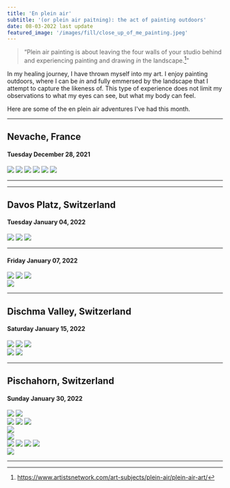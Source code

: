 ```yaml
---
title: 'En plein air'
subtitle: '(or plein air paitning): the act of painting outdoors'
date: 08-03-2022 last update
featured_image: '/images/fill/close_up_of_me_painting.jpeg'
---
```


> “Plein air painting is about leaving the four walls of your studio behind and experiencing painting and drawing *in* the landscape.[^1]"

[^1]: https://www.artistsnetwork.com/art-subjects/plein-air/plein-air-art/

In my healing journey, I have thrown myself into my art. I enjoy painting outdoors, where I can be *in* and fully emmersed by the landscape that I attempt to capture the likeness of. This type of experience does not limit my observations to what my eyes can see, but what my body can feel. 

Here are some of the en plein air adventures I've had this month. 

---

## Nevache, France
#### Tuesday December 28, 2021 

<div class="gallery" data-columns="3">
	<img src="/images/art/nevache/holding_painting.jpg">
	<img src="/images/art/nevache/me_painting.jpeg">
	<img src="/images/art/nevache/village_1.jpg">
	<img src="/images/art/nevache/touring_painting.jpg">
	<img src="/images/art/nevache/me_painting_sitting.jpeg">
	<img src="/images/art/nevache/backpack_2.jpg">
</div>



---


<!-- ## Cervieres, France
#### Friday December 31, 2021

<img src="/images/fill/close_up_of_me_painting.jpeg">

<div class="gallery" data-columns="3">
	<img src="/images/art/new_years/ski_smile.jpg">
	<img src="/images/art/new_years/snowboard.jpg">

</div> -->

---


## Davos Platz, Switzerland
#### Tuesday January 04, 2022

<div class="gallery" data-columns="3">
	<img src="/images/art/davos/stage1_vert.jpg">
	<img src="/images/art/davos/complete_vert2.jpg">
	<img src="/images/art/davos/complete_vert_ground.jpg">
</div>


---

#### Friday January 07, 2022

<div class="gallery" data-columns="3">
	<img src="/images/art/davos/frozen_paint_trees.jpg">
	<img src="/images/art/davos/frozen_paint_shoes.jpg">
	<img src="/images/art/davos/frozen_paint_pallet.jpg">
</div>

<div class="gallery" data-columns="1">
	<img src="/images/art/davos/frozen_paint_sunset.jpg">
</div>



---


## Dischma Valley, Switzerland
#### Saturday January 15, 2022

<div class="gallery" data-columns="3">
	<img src="/images/art/dischma/stage1_vert.jpg">
	<img src="/images/art/dischma/stage2_vert.jpg">
	<img src="/images/art/dischma/complete_holding_vert.jpg">
	
</div>

<div class="gallery" data-columns="1">
	<img src="/images/art/dischma/holding_fisheye.jpg">
	<img src="/images/art/dischma/on_ground_with_skis.jpg">
	
</div>


---


## Pischahorn, Switzerland
#### Sunday January 30, 2022

<div class="gallery" data-columns="2">
	<img src="/images/art/pischa/touring.jpg">
	<img src="/images/art/pischa/touring_shadow.jpg">
	
</div>

<div class="gallery" data-columns="3">
	<img src="/images/art/pischa/stage1_vert.jpg">
	<img src="/images/art/pischa/stage2_vert.jpg">
	<img src="/images/art/pischa/stage3_vert.jpg">
	
</div>

<div class="gallery" data-columns="1">
	<img src="/images/art/pischa/complete_horz_zoomin.jpg">
</div>

<div class="gallery" data-columns="1">
	<img src="/images/art/pischa/complete_horz_night.jpg">
</div>

<div class="gallery" data-columns="1">
	<img src="/images/art/pischa/complete_onskis.jpg">
	<img src="/images/art/pischa/stage1_vert_skis_mountain.jpg">
	<img src="/images/art/pischa/complete_onski_zoomout.jpg">
	<img src="/images/art/pischa/complete_vert_lookingdown.jpg">
</div>

<div class="gallery" data-columns="1">
	<img src="/images/art/pischa/sunset.jpg">
</div>


---

<!-- <a href="https://jekyllthemes.io/theme/index-portfolio-jekyll-theme" class="button button--large">Get This Theme</a> -->
<!-- https://github.com/adam-p/markdown-here/wiki/Markdown-Cheatsheet -->
